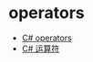 # operators

- [C# operators](https://docs.microsoft.com/en-us/dotnet/csharp/language-reference/operators/index)
- [C# 运算符](https://docs.microsoft.com/zh-cn/dotnet/csharp/language-reference/operators/index)
